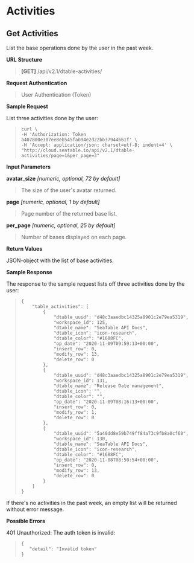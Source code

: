 # Activities

## Get Activities

List the base operations done by the user in the past week.


**URL Structure**

> **\[GET]** /api/v2.1/dtable-activities/



**Request Authentication**

> User Authentication (Token)



**Sample Request**

List three activities done by the user:
> ```
> curl \
> -H 'Authorization: Token a407800e307ee8eb545fab94e2d22bb37944661f' \
> -H 'Accept: application/json; charset=utf-8; indent=4' \
> "http://cloud.seatable.io/api/v2.1/dtable-activities/page=1&per_page=3"
> ```


**Input Parameters**

**avatar_size** _\[numeric, optional, 72 by default]_ 
> The size of the user's avatar returned.

**page** _\[numeric, optional, 1 by default]_ 
> Page number of the returned base list.

**per_page** _\[numeric, optional, 25 by default]_
> Number of bases displayed on each page.



**Return Values**

JSON-object with the list of base activities.



**Sample Response**

The response to the sample request lists off three activities done by the user:

> ```
> {
>     "table_activities": [
>         {
>             "dtable_uuid": "d48c3aaedbc14325a8901c2e79ea5319",
>             "workspace_id": 125,
>             "dtable_name": "SeaTable API Docs",
>             "dtable_icon": "icon-research",
>             "dtable_color": "#1688FC",
>             "op_date": "2020-11-09T09:59:13+00:00",
>             "insert_row": 0,
>             "modify_row": 13,
>             "delete_row": 0
>         },
>         {
>             "dtable_uuid": "d48c3aaedbc14325a8901c2e79ea5319",
>             "workspace_id": 131,
>             "dtable_name": "Release Date management",
>             "dtable_icon": "",
>             "dtable_color": "",
>             "op_date": "2020-11-09T08:16:13+00:00",
>             "insert_row": 0,
>             "modify_row": 1,
>             "delete_row": 0
>         },
>         {
>             "dtable_uuid": "5a40dd8e59b749ff84a73c9fb8a0cf60",
>             "workspace_id": 130,
>             "dtable_name": "SeaTable API Docs",
>             "dtable_icon": "icon-research",
>             "dtable_color": "#1688FC",
>             "op_date": "2020-11-08T08:50:54+00:00",
>             "insert_row": 0,
>             "modify_row": 13,
>             "delete_row": 0
>         }
>     ]
> }
> ```
If there's no activities in the past week, an empty list will be returned without error message.


**Possible Errors**

401 Unauthorized: The auth token is invalid:
>```
>{
>    "detail": "Invalid token"
>}
>```


